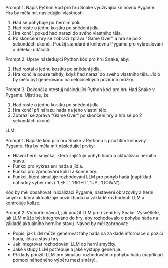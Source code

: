 Prompt 1:
Napiš Python kód pro hru Snake využívající knihovnu Pygame. Hra by měla mít následující vlastnosti:
1. Had se pohybuje po herním poli.
2. Had roste o jednu kostku po snědení jídla.
3. Hra končí, pokud had narazí do svého vlastního těla.
4. Po skončení hry se zobrazí zpráva "Game Over" a hra se po 2 sekundách ukončí.
Použij standardní knihovnu Pygame pro vykreslování a detekci událostí.

Prompt 2:
Uprav následující Python kód pro hru Snake, aby:
1. Had rostal o jednu kostku po snědení jídla.
2. Hra končila pouze tehdy, když had narazí do svého vlastního těla. 
Jídlo by mělo být generováno na celočíselných pozicích mřížky.

Prompt 3:
Dokonči a otestuj následující Python kód pro hru Had Snake v Pygame. Ujisti se, že:
1. Had roste o jednu kostku po snědení jídla.
2. Hra končí při nárazu hada na jeho vlastní tělo.
3. Zobrazí se zpráva "Game Over" po skončení hry a hra se po 2 sekundách ukončí.


LLM:

Prompt 1: 
Napište kód pro hru Snake v Pythonu s použitím knihovny Pygame. Hra by měla mít následující prvky:
- Hlavní herní smyčka, která zajišťuje pohyb hada a aktualizaci herního stavu.
- Funkci pro vykreslení hada a jídla.
- Funkci pro zpracování kolizí a konce hry.
- Funkci, která simuluje rozhodování LLM pro pohyb hada (například náhodný výběr mezi 'LEFT', 'RIGHT', 'UP', 'DOWN').

Kód by měl obsahovat inicializaci Pygame, nastavení obrazovky a herní smyčku, která aktualizuje pozici hada na základě rozhodnutí LLM a kontroluje kolize.

Prompt 2:
Vytvořte návod, jak použít LLM pro řízení hry Snake. Vysvětlete, jak LLM může být integrováno do hry, aby rozhodovalo o pohybu hada na základě aktuálního herního stavu. Návod by měl zahrnovat:
- Popis, jak LLM může generovat tahy hada na základě informace o pozici hada, jídla a stavu hry.
- Jak integrovat rozhodování LLM do herní smyčky.
- Jaké vstupy LLM potřebuje a jaké výstupy generuje.
- Příklady použití LLM pro simulaci rozhodování o pohybu hada (například pomocí náhodného výběru mezi směry).
